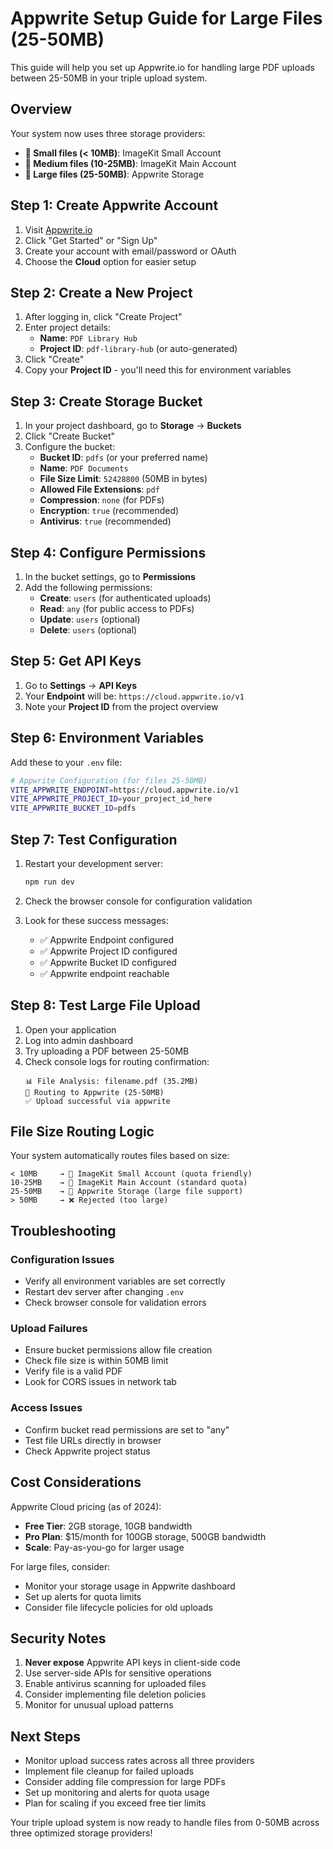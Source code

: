 # Appwrite Setup Guide for Large Files (25-50MB)

This guide will help you set up Appwrite.io for handling large PDF uploads between 25-50MB in your triple upload system.

## Overview

Your system now uses three storage providers:
- **🔹 Small files (< 10MB)**: ImageKit Small Account  
- **🔸 Medium files (10-25MB)**: ImageKit Main Account
- **🔶 Large files (25-50MB)**: Appwrite Storage

## Step 1: Create Appwrite Account

1. Visit [Appwrite.io](https://appwrite.io)
2. Click "Get Started" or "Sign Up"
3. Create your account with email/password or OAuth
4. Choose the **Cloud** option for easier setup

## Step 2: Create a New Project

1. After logging in, click "Create Project"
2. Enter project details:
   - **Name**: `PDF Library Hub` 
   - **Project ID**: `pdf-library-hub` (or auto-generated)
3. Click "Create"
4. Copy your **Project ID** - you'll need this for environment variables

## Step 3: Create Storage Bucket

1. In your project dashboard, go to **Storage** → **Buckets**
2. Click "Create Bucket"
3. Configure the bucket:
   - **Bucket ID**: `pdfs` (or your preferred name)
   - **Name**: `PDF Documents`
   - **File Size Limit**: `52428800` (50MB in bytes)
   - **Allowed File Extensions**: `pdf`
   - **Compression**: `none` (for PDFs)
   - **Encryption**: `true` (recommended)
   - **Antivirus**: `true` (recommended)

## Step 4: Configure Permissions

1. In the bucket settings, go to **Permissions**
2. Add the following permissions:
   - **Create**: `users` (for authenticated uploads)
   - **Read**: `any` (for public access to PDFs)
   - **Update**: `users` (optional)
   - **Delete**: `users` (optional)

## Step 5: Get API Keys

1. Go to **Settings** → **API Keys**
2. Your **Endpoint** will be: `https://cloud.appwrite.io/v1`
3. Note your **Project ID** from the project overview

## Step 6: Environment Variables

Add these to your `.env` file:

```bash
# Appwrite Configuration (for files 25-50MB)
VITE_APPWRITE_ENDPOINT=https://cloud.appwrite.io/v1
VITE_APPWRITE_PROJECT_ID=your_project_id_here
VITE_APPWRITE_BUCKET_ID=pdfs
```

## Step 7: Test Configuration

1. Restart your development server:
   ```bash
   npm run dev
   ```

2. Check the browser console for configuration validation
3. Look for these success messages:
   - ✅ Appwrite Endpoint configured
   - ✅ Appwrite Project ID configured  
   - ✅ Appwrite Bucket ID configured
   - ✅ Appwrite endpoint reachable

## Step 8: Test Large File Upload

1. Open your application
2. Log into admin dashboard
3. Try uploading a PDF between 25-50MB
4. Check console logs for routing confirmation:
   ```
   📊 File Analysis: filename.pdf (35.2MB)
   🔶 Routing to Appwrite (25-50MB)
   ✅ Upload successful via appwrite
   ```

## File Size Routing Logic

Your system automatically routes files based on size:

```
< 10MB     → 🔹 ImageKit Small Account (quota friendly)
10-25MB    → 🔸 ImageKit Main Account (standard quota)  
25-50MB    → 🔶 Appwrite Storage (large file support)
> 50MB     → ❌ Rejected (too large)
```

## Troubleshooting

### Configuration Issues
- Verify all environment variables are set correctly
- Restart dev server after changing `.env`
- Check browser console for validation errors

### Upload Failures
- Ensure bucket permissions allow file creation
- Check file size is within 50MB limit
- Verify file is a valid PDF
- Look for CORS issues in network tab

### Access Issues  
- Confirm bucket read permissions are set to "any"
- Test file URLs directly in browser
- Check Appwrite project status

## Cost Considerations

Appwrite Cloud pricing (as of 2024):
- **Free Tier**: 2GB storage, 10GB bandwidth
- **Pro Plan**: $15/month for 100GB storage, 500GB bandwidth
- **Scale**: Pay-as-you-go for larger usage

For large files, consider:
- Monitor your storage usage in Appwrite dashboard
- Set up alerts for quota limits
- Consider file lifecycle policies for old uploads

## Security Notes

1. **Never expose** Appwrite API keys in client-side code
2. Use server-side APIs for sensitive operations
3. Enable antivirus scanning for uploaded files
4. Consider implementing file deletion policies
5. Monitor for unusual upload patterns

## Next Steps

- Monitor upload success rates across all three providers
- Implement file cleanup for failed uploads
- Consider adding file compression for large PDFs
- Set up monitoring and alerts for quota usage
- Plan for scaling if you exceed free tier limits

Your triple upload system is now ready to handle files from 0-50MB across three optimized storage providers!
